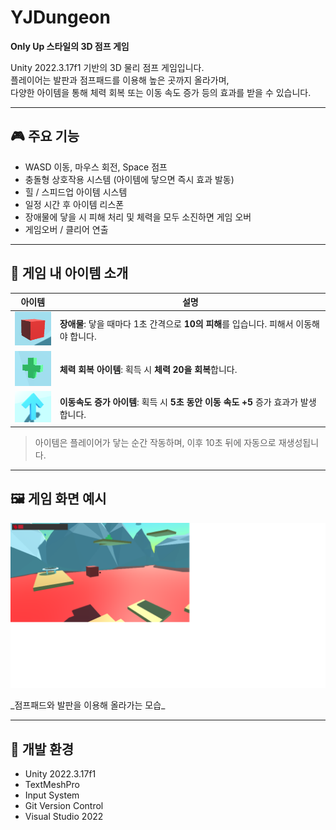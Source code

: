 # YJDungeon
**Only Up 스타일의 3D 점프 게임**

Unity 2022.3.17f1 기반의 3D 물리 점프 게임입니다.  
플레이어는 발판과 점프패드를 이용해 높은 곳까지 올라가며,  
다양한 아이템을 통해 체력 회복 또는 이동 속도 증가 등의 효과를 받을 수 있습니다.

---

## 🎮 주요 기능

- WASD 이동, 마우스 회전, Space 점프
- 충돌형 상호작용 시스템 (아이템에 닿으면 즉시 효과 발동)
- 힐 / 스피드업 아이템 시스템
- 일정 시간 후 아이템 리스폰
- 장애물에 닿을 시 피해 처리 및 체력을 모두 소진하면 게임 오버
- 게임오버 / 클리어 연출

---

## 💼 게임 내 아이템 소개

| 아이템 | 설명 |
|--------|------|
| <img src="README_assets/obstacle.png" width="64"/> | **장애물**: 닿을 때마다 1초 간격으로 **10의 피해**를 입습니다. 피해서 이동해야 합니다. |
| <img src="README_assets/heal_item.png" width="64"/> | **체력 회복 아이템**: 획득 시 **체력 20을 회복**합니다. |
| <img src="README_assets/speed_item.png" width="64"/> | **이동속도 증가 아이템**: 획득 시 **5초 동안 이동 속도 +5** 증가 효과가 발생합니다. |

> 아이템은 플레이어가 닿는 순간 작동하며, 이후 10초 뒤에 자동으로 재생성됩니다.

---

## 🖼️ 게임 화면 예시

<p align="center">
  <img src="./README_assets/game_play.png" width="1080"/>
</p>
_점프패드와 발판을 이용해 올라가는 모습_

---

## 🔧 개발 환경

- Unity 2022.3.17f1
- TextMeshPro
- Input System
- Git Version Control
- Visual Studio 2022
